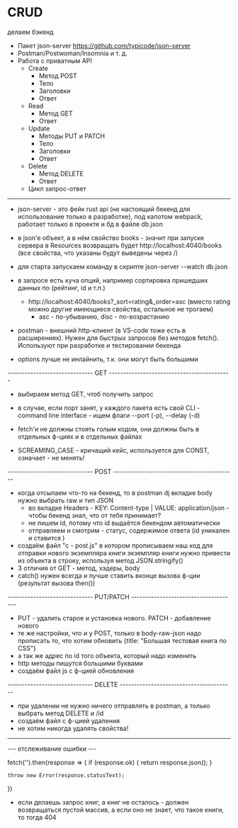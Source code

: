 # CRUD

делаем бэкенд

- Пакет json-server https://github.com/typicode/json-server
- Postman/Postwoman/Insomnia и т. д.
- Работа с приватным API
  - Create
    - Метод POST
    - Тело
    - Заголовки
    - Ответ
  - Read
    - Метод GET
    - Ответ
  - Update
    - Методы PUT и PATCH
    - Тело
    - Заголовки
    - Ответ
  - Delete
    - Метод DELETE
    - Ответ
  - Цикл запрос-ответ

---

- json-server - это фейк rust api (не настоящий бекенд для использование только
  в разработке), под капотом webpack, работает только в проекте и бд в файле
  db.json

- в json'e объект, а в нём свойство books - значит при запуске сервера в
  Resources возвращать будет http://localhost:4040/books (все свойства, что
  указаны будут выведены через /)

- для старта запускаем команду в скрипте json-server --watch db.json

- в запросе есть куча опций, например сортировка пришедших данных по (рейтинг,
  id и т.п.)

  - http://localhost:4040/books?\_sort=rating&\_order=asc (вместо rating можно
    другие имеющиеся свойства, остальное не трогаем)
    - asc - по-убыванию, disc - по-возрастанию

- postman - внешний http-клиент (в VS-code тоже есть в расширениях). Нужен для
  быстрых запросов без методов fetch(). Используют при разработке и тестировании
  бекенда
- options лучше не инлайнить, т.к. они могут быть большими

------------------------------ GET -------------------------------------------

- выбираем метод GET, чтоб получить запрос
- в случае, если порт занят, у каждого пакета есть свой CLI - command line
  interface - ищем флаги --port (-p), --delay (-d)

- fetch'и не должны стоять голым кодом, они должны быть в отдельных ф-циях и в
  отдельных файлах
- SCREAMING_CASE - кричащий кейс, используется для CONST, означает - не менять!

------------------------------ POST -------------------------------------------

- когда отсылаем что-то на бекенд, то в postman dj вкладке body нужно выбрать
  raw и тип JSON
  - во вкладке Headers - KEY: Content-type | VALUE: application/json - чтобы
    бекенд знал, что от тебя принимает?
  - не пишем id, потому что id выдаётся бекендом автоматически
  - отправляем и смотрим - статус, содержимое ответа (id уникален и ставится )
- создаём файл "с - post.js" в котором прописываем наш код для отправки нового
  экземпляра книги экземпляр книги нужно привести из объекта в строку, используя
  метод JSON.stringify()
- 3 отличия от GET - метод, хэдеры, body
- catch() нужен всегда и лучше ставить вконце вызова ф-ции (результат вызова
  then())

------------------------------ PUT/PATCH -------------------------------------

- PUT - удалить старое и установка нового. PATCH - добавление нового
- те же настройки, что и у POST, только в body-raw-json надо прописать то, что
  хотим обновить {title: "Большая тестовая книга по CSS"}
- а так же адрес по id того объекта, который надо изменить
- http методы пишутся большими буквами
- создаём файл js с ф-цией обновления

------------------------------ DELETE ----------------------------------------

- при удалении не нужно ничего отправлять в postman, а только выбрать метод
  DELETE и /id
- создаём файл с ф-цией удаления
- не хотим никогда удалять свойства!

---

--- отслеживание ошибки ---

fetch('').then(response => { if (response.ok) { return response.json(); }

    throw new Error(response.statusText);

})

- если делаешь запрос книг, а книг не осталось - должен возвращаться пустой
  массив, а если оно не знает, что такое книги, то тогда 404
